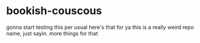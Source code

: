 # bookish-couscous

gonna start testing this per usual
here's that for ya
this is a really weird repo name, just sayin.
more things for that
